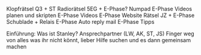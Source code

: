 Klopfrätsel Q3 + ST
Radiorätsel 5EG + E-Phase?
Numpad E-Phase
Videos planen und skripten E-Phase
Videos E-Phase
Website Rätsel JZ + E-Phase
Schublade + Relais E-Phase
Auto reply mail E-Phase
Tipps 

Einführung: Was ist Stanley? Ansprechpartner (LW, AK, ST, JS)
Finger weg von alles was ihr nicht könnt, lieber Hilfe suchen und es dann gemeinsam machen
